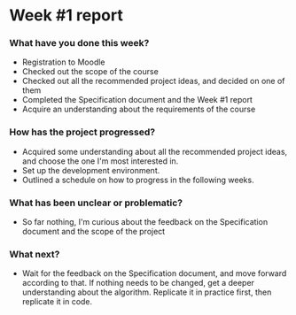 # Week #1 report

### What have you done this week?
- Registration to Moodle
- Checked out the scope of the course
- Checked out all the recommended project ideas, and decided on one of them
- Completed the Specification document and the Week #1 report
- Acquire an understanding about the requirements of the course
### How has the project progressed?
- Acquired some understanding about all the recommended project ideas, and choose the one I'm most interested in.
- Set up the development environment.
- Outlined a schedule on how to progress in the following weeks.

### What has been unclear or problematic? 
- So far nothing, I'm curious about the feedback on the Specification document and the scope of the project

### What next?
- Wait for the feedback on the Specification document, and move forward according to that. If nothing needs to be changed, get a deeper understanding about the algorithm. Replicate it in practice first, then replicate it in code.  
